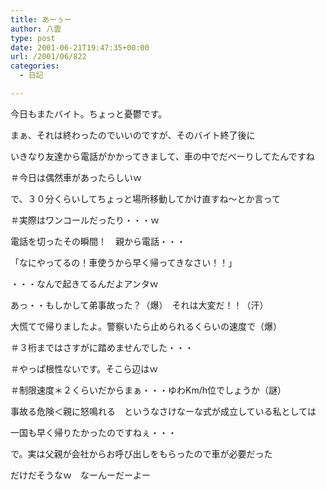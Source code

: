 ```yaml
---
title: あーぅー
author: 八雲
type: post
date: 2001-06-21T19:47:35+00:00
url: /2001/06/822
categories:
  - 日記

---
```

今日もまたバイト。ちょっと憂鬱です。
  
まぁ、それは終わったのでいいのですが、そのバイト終了後に
  
いきなり友達から電話がかかってきまして、車の中でだべーりしてたんですね
  
＃今日は偶然車があったらしいｗ
  
で、３０分くらいしてちょっと場所移動してかけ直すね～とか言って
  
＃実際はワンコールだったり・・・ｗ
  
電話を切ったその瞬間！　親から電話・・・

「なにやってるの！車使うから早く帰ってきなさい！！」

・・・なんで起きてるんだよアンタｗ
  
あっ・・もしかして弟事故った？（爆）　それは大変だ！！（汗）
  
大慌てで帰りましたよ。警察いたら止められるくらいの速度で（爆）
  
＃３桁まではさすがに踏めませんでした・・・
  
＃やっぱ根性ないです。そこら辺はｗ
  
＃制限速度＊２くらいだからまぁ・・・ゆわKm/h位でしょうか（謎）
  
事故る危険＜親に怒鳴れる　というなさけなーな式が成立している私としては
  
一国も早く帰りたかったのですねぇ・・・

で。実は父親が会社からお呼び出しをもらったので車が必要だった
  
だけだそうなｗ　なーんーだーよー